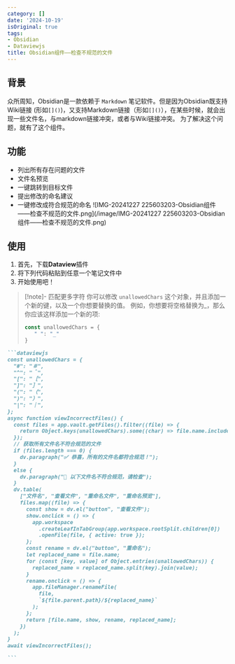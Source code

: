 ```yaml
---
category: []
date: '2024-10-19'
isOriginal: true
tags:
- Obsidian
- Dataviewjs
title: Obsidian组件——检查不规范的文件
---
```

## 背景
众所周知，Obsidian是一款依赖于 `Markdown` 笔记软件。但是因为Obsidian既支持Wiki链接 (形如`[]()`)，又支持Markdown链接（形如`[]()`），在某些时候，就会出现一些文件名，与markdown链接冲突，或者与Wiki链接冲突。
为了解决这个问题，就有了这个组件。
## 功能
- 列出所有存在问题的文件
- 文件名预览
- 一键跳转到目标文件
- 提出修改的命名建议
- 一键修改成符合规范的命名
![IMG-20241227 225603203-Obsidian组件——检查不规范的文件.png](/image/IMG-20241227 225603203-Obsidian组件——检查不规范的文件.png)
## 使用
1. 首先，下载**Dataview**插件
2. 将下列代码粘贴到任意一个笔记文件中
3. 开始使用吧！

> [!note]- 匹配更多字符
> 你可以修改 `unallowedChars` 这个对象，并且添加一个新的键，以及一个你想要替换的值。
> 例如，你想要将空格替换为_，那么你应该这样添加一个新的项:
> ```js
>const unallowedChars = {
>    " ": "_"
>}
> ```


````markdown
```dataviewjs
const unallowedChars = {
  "#": "＃",
  "^": "＾",
  "[": "［",
  "]": "］",
  "(": "（",
  ")": "）",
  "|": "｜",
};
async function viewIncorrectFiles() {
  const files = app.vault.getFiles().filter((file) => {
    return Object.keys(unallowedChars).some((char) => file.name.includes(char));
  });
  // 获取所有文件名不符合规范的文件
  if (files.length === 0) {
    dv.paragraph("✅ 恭喜，所有的文件名都符合规范！");
  }
  else {
    dv.paragraph("🚨 以下文件名不符合规范，请检查");
  }
  dv.table(
    ["文件名", "查看文件", "重命名文件", "重命名预览"],
    files.map((file) => {
      const show = dv.el("button", "查看文件");
      show.onclick = () => {
        app.workspace
          .createLeafInTabGroup(app.workspace.rootSplit.children[0])
          .openFile(file, { active: true });
      };
      const rename = dv.el("button", "重命名");
      let replaced_name = file.name;
      for (const [key, value] of Object.entries(unallowedChars)) {
        replaced_name = replaced_name.split(key).join(value);
      }
      rename.onclick = () => {
        app.fileManager.renameFile(
          file,
          `${file.parent.path}/${replaced_name}`
        );
      };
      return [file.name, show, rename, replaced_name];
    })
  );
}
await viewIncorrectFiles();

```
````